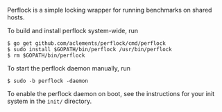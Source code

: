 Perflock is a simple locking wrapper for running benchmarks on shared
hosts.

To build and install perflock system-wide, run

    $ go get github.com/aclements/perflock/cmd/perflock
    $ sudo install $GOPATH/bin/perflock /usr/bin/perflock
    $ rm $GOPATH/bin/perflock

To start the perflock daemon manually, run

    $ sudo -b perflock -daemon

To enable the perflock daemon on boot, see the instructions for your
init system in the `init/` directory.
